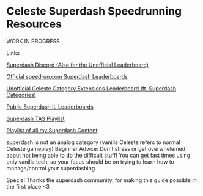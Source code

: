 # Celeste Superdash Speedrunning Resources

WORK IN PROGRESS

Links

[Superdash Discord (Also for the Unofficial Leaderboard)](https://discord.gg/ZGRt3bdMp2)

[Official speedrun.com Superdash Leaderboards](https://www.speedrun.com/celeste_category_extensions#Super_Dash)

[Unofficial Celeste Category Extensions Leaderboard (ft. Superdash Categories)](https://docs.google.com/spreadsheets/d/1MuEWE0IE50u6bxN3gVRS83-liA4zTVeQv0RHUXZyHDs)

[Public Superdash IL Leaderboards](https://docs.google.com/spreadsheets/d/1P5WfwPfDQow9hSvGoALLxPqzdPzSaNFkYEhqJ3AQv2I)

[Superdash TAS Playlist](https://www.youtube.com/playlist?list=PLUg8OPRIDJlLOl2DR7WBbzRliHCRGUpg8)

[Playlist of all my Superdash Content](https://www.youtube.com/playlist?list=PLUg8OPRIDJlLMvJzyVb3q6pSclISfufim)



superdash is not an analog category
(vanilla Celeste refers to normal Celeste gameplay)
Beginner Advice:
Don't stress or get overwhelemed about not being able to do the difficult stuff! You can get fast times using only vanilla tech, so your focus should be on trying to learn how to manage/control your superdashing.

Special Thanks
the superdash community, for making this guide possible in the first place <3
